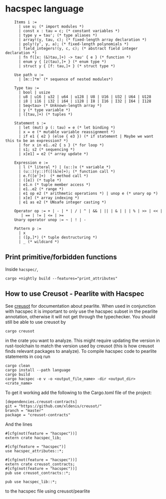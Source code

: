 # hacspec language

```
    Items i :=
      | use u; (* import modules *)
      | const x : tau = c; (* constant variables *)
      | type y = tau'; (* type aliases *)
      | array!(y, tau, c); (* fixed-length array declaration *)
      | poly!(y’, y, a); (* fixed-length polynomials *)    
      | field_integers!(y, c, c); (* abstract field integer declaration *)
      | fn f([x: (&)tau,]+) -> tau' { e } (* function *)
      | enum y { [z(tau),]+ } (* enum type *)
      | struct y { [f: tau,]+ } (* struct type *)

    Use path u :=
      | [m::]*m' (* sequence of nested modules*)

    Type tau :=
      | bool | usize
      | u8 | u16 | u32 | u64 | u128 | U8 | U16 | U32 | U64 | U128
      | i8 | i16 | i32 | i64 | i128 | I8 | I16 | I32 | I64 | I128
      | Seq<tau> (* Unknown-length array *)
      | y (* type variable *)
      | ([tau,]+) (* tuples *)

    Statement s :=
      | let (mut) p (: tau) = e (* let binding *)
      | x = e (* mutable variable reassignment *)
      | if e1 { e2 } (else { e3 }) (* if statement | Maybe we want this to be an expression? *)
      | for x in e1..e2 { s } (* for loop *)
      | s1; s2 (* sequencing *)
      | x[e1] = e2 (* array update *)

    Expression e :=
      | l (* literal *) | (u::)x (* variable *)
      | (u::)(y::)f([(&)e]+); (* function call *)
      | e.f([e']+)  (* method call *)
      | ([e]) (* tuple *)
      | e1.n (* tuple member access *)
      | e1..e2 (* range *)
      | e1 op e2 (* arithmetic operations *) | unop e (* unary op *)
      | x[e] (* array indexing *)
      | e1 as e2 (* UNsafe integer casting *)

    Operator op := + | - | * | / | ^ | && | || | & | | | % | >> | << |
       | == | != | <= | >=
    Unary operator unop := ~ | ! | -

    Pattern p :=
      | x
      | ([p,]*) (* tuple destructuring *)
      | _ (* wildcard *)
```

## Print primitive/forbidden functions

Inside `hacspec/`,

```
cargo +nightly build --features="print_attributes"
```

## How to use Creusot - Pearlite with Hacspec

See [creusot](https://github.com/xldenis/creusot) for documentation about pearlite. When used in conjunction with hacspec it is important to only use the hacspec subset in the pearlite annotation, otherwise it will not get through the typechecker. You should still be able to use creusot by
```
cargo creusot
```
in the crate you want to analyze. This might require updating the version in rust-toolchain to match the version used by creusot (this is how creusot finds relevant packages to analyze). To compile hacspec code to pearlite statements in coq run
```
cargo clean
cargo install --path language
cargo build
cargo hacspec -e v -o <output_file_name> -dir <output_dir> <crate_name>
```

To get it working add the following to the Cargo.toml file of the project:
```
[dependencies.creusot-contracts]
git = "https://github.com/xldenis/creusot/"
branch = "master"
package = "creusot-contracts"
```
And the lines 
```
#[cfg(not(feature = "hacspec"))]
extern crate hacspec_lib;

#[cfg(feature = "hacspec")]
use hacspec_attributes::*;

#[cfg(not(feature = "hacspec"))]
extern crate creusot_contracts;
#[cfg(not(feature = "hacspec"))]
pub use creusot_contracts::*;

pub use hacspec_lib::*;
```
to the hacspec file using creusot/pearlite
